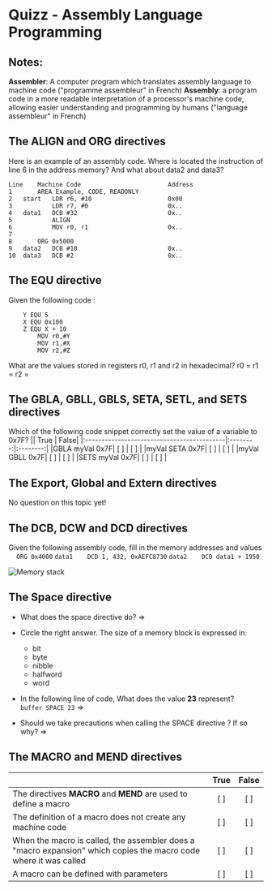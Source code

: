 
# Quizz - Assembly Language Programming

## Notes:
**Assembler**: A computer program which translates assembly language to machine code ("programme assembleur" in French)
**Assembly**: a program code in a more readable interpretation of a processor's machine code, allowing easier understanding and programming by humans ("language assembleur" in French)


## The **ALIGN** and **ORG** directives
Here is an example of an assembly code. Where is located the instruction of line 6 in the address memory? 
And what about data2 and data3?

```
Line 	Machine Code			       	    Address
1 		AREA Example, CODE, READONLY				
2 	start	LDR r6, #10						0x00
3			LDR r7, #0						0x..
4	data1	DCB #32 						0x..
5			ALIGN
6			MOV r0, r1 						0x..
7
8		ORG 0x5000
9	data2	DCB #10 						0x..
10	data3	DCB #2 							0x..
```

## The **EQU** directive
Given the following code : 

```
	Y EQU 5
	X EQU 0x100
	Z EQU X + 10
		MOV r0,#Y
		MOV r1,#X
		MOV r2,#Z
```

What are the values stored in registers r0, r1 and r2 in hexadecimal? 
r0 = 
r1 = 
r2 = 

## The **GBLA**, **GBLL**, **GBLS**, **SETA**, **SETL**, and **SETS** directives
Which of the following code snippet correctly set the value of a variable to 0x7F?
|| True | False|
|:-------------------------------------------|:--------:|:--------:|
|GBLA myVal 0x7F| [ ] []() | [ ] []() |
|myVal SETA 0x7F| [ ] []() | [ ] []() |
|myVal GBLL 0x7F| [ ] []() | [ ] []() |
|SETS myVal 0x7F| [ ] []() | [ ] []() |

## The **Export**, **Global** and **Extern** directives
No question on this topic yet!

## The **DCB**, **DCW** and **DCD** directives
Given the following assembly code, fill in the memory addresses and values
&nbsp;&nbsp;&nbsp;&nbsp;```ORG 0x4000```
```data1	DCD 1, 432, 0xAEFC8730```
```data2	DCD data1 + 1950```

![Memory stack](https://i.imgur.com/xlXSidT.jpg "Memory stack")

## The **Space** directive
* What does the space directive do?
=>

* Circle the right answer. The size of a memory block is expressed in:
	* bit
	* byte
	* nibble
	* halfword
	* word


* In the following line of code, What does the value **23** represent?  
```buffer SPACE 23```
=>  


* Should we take precautions when calling the SPACE directive ? If so why?
=>     

## The **MACRO** and **MEND** directives
|| True | False|
|----------------------------------------------|:--------:|:--------:|
| The directives **MACRO** and **MEND** are used to define a macro| [ ] []() | [ ] []() |
| The definition of a macro does not create any machine code| [ ] []() | [ ] []() |
| When the macro is called, the assembler does a "macro expansion" which copies the macro code where it was called| [ ] []() | [ ] []() |
| A macro can be defined with parameters | [ ] []() | [ ] []() |
